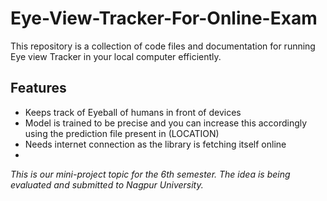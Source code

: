 # Eye-View-Tracker-For-Online-Exam

This repository is a collection of code files and documentation for running
Eye view Tracker in your local computer efficiently.

## Features

* Keeps track of Eyeball of humans in front of devices
* Model is trained to be precise and you can increase this accordingly using the prediction file present in (LOCATION)
* Needs internet connection as the library is fetching itself online
* 

*This is our mini-project topic for the 6th semester. The idea is being evaluated and submitted to Nagpur University.*
